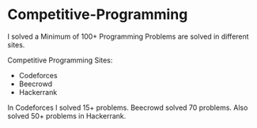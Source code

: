# Competitive-Programming

I solved a Minimum of 100+ Programming Problems are solved in different sites.

Competitive Programming Sites:

   * Codeforces 
   * Beecrowd 
   * Hackerrank
 
In Codeforces I solved 15+ problems. Beecrowd solved 70 problems. Also solved 50+ problems in Hackerrank.
